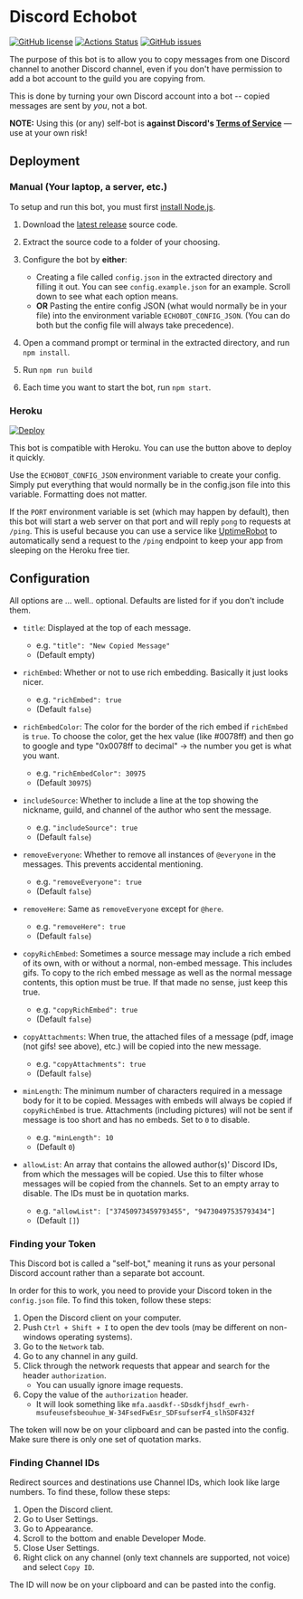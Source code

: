 # Discord Echobot
[![GitHub license](https://img.shields.io/github/license/MitchTalmadge/discord-echobot)](https://github.com/MitchTalmadge/discord-echobot/blob/master/LICENSE.md)
[![Actions Status](https://github.com/MitchTalmadge/discord-echobot/workflows/CI/badge.svg)](https://github.com/MitchTalmadge/discord-echobot/actions)
[![GitHub issues](https://img.shields.io/github/issues/MitchTalmadge/discord-echobot)](https://github.com/MitchTalmadge/discord-echobot/issues)

The purpose of this bot is to allow you to copy messages from one Discord channel to another Discord channel, even if you don't have permission to add a bot account to the guild you are copying from.

This is done by turning your own Discord account into a bot -- copied messages are sent by _you_, not a bot.

**NOTE:** Using this (or any) self-bot is **against Discord's [Terms of Service](https://discordapp.com/terms)** — use at your own risk!

## Deployment
### Manual (Your laptop, a server, etc.)

To setup and run this bot, you must first [install Node.js](https://nodejs.org/en/).

1. Download the [latest release](https://github.com/MitchTalmadge/discord-echobot/releases/latest) source code.
2. Extract the source code to a folder of your choosing.
3. Configure the bot by **either**:
    - Creating a file called `config.json` in the extracted directory and filling it out. You can see `config.example.json` for an example. Scroll down to see what each option means.
    - **OR** Pasting the entire config JSON (what would normally be in your file) into the environment variable `ECHOBOT_CONFIG_JSON`. (You can do both but the config file will always take precedence).
      
4. Open a command prompt or terminal in the extracted directory, and run `npm install`.
5. Run `npm run build`
6. Each time you want to start the bot, run `npm start`.

### Heroku

[![Deploy](https://www.herokucdn.com/deploy/button.svg)](https://heroku.com/deploy?template=https://github.com/MitchTalmadge/discord-echobot/tree/master)

This bot is compatible with Heroku. You can use the button above to deploy it quickly. 

Use the `ECHOBOT_CONFIG_JSON` environment variable to create your config. Simply put everything that would normally be in the config.json file into this variable. Formatting does not matter.

If the `PORT` environment variable is set (which may happen by default), then this bot will start a web server on that port and will reply `pong` to requests at `/ping`. This is useful because you can use a service like [UptimeRobot](https://uptimerobot.com/) to automatically send a request to the `/ping` endpoint to keep your app from sleeping on the Heroku free tier.

## Configuration

All options are ... well.. optional. Defaults are listed for if you don't include them.

* `title`: Displayed at the top of each message.
  * e.g. ```"title": "New Copied Message"```
  * (Default empty)

* `richEmbed`: Whether or not to use rich embedding. Basically it just looks nicer.
  * e.g. ```"richEmbed": true```
  * (Default `false`)

* `richEmbedColor`: The color for the border of the rich embed if `richEmbed` is `true`. To choose the color, get the hex value (like #0078ff) and then go to google and type "0x0078ff to decimal" -> the number you get is what you want.
  * e.g. ```"richEmbedColor": 30975```
  * (Default `30975`)

* `includeSource`: Whether to include a line at the top showing the nickname, guild, and channel of the author who sent the message.
  * e.g. ```"includeSource": true```
  * (Default `false`)

* `removeEveryone`: Whether to remove all instances of `@everyone` in the messages. This prevents accidental mentioning.
  * e.g. ```"removeEveryone": true```
  * (Default `false`)

* `removeHere`: Same as `removeEveryone` except for `@here`.
  * e.g. ```"removeHere": true```
  * (Default `false`)

* `copyRichEmbed`: Sometimes a source message may include a rich embed of its own, with or without a normal, non-embed message. This includes gifs. To copy to the rich embed message as well as the normal message contents, this option must be true. If that made no sense, just keep this true.
  * e.g. ```"copyRichEmbed": true```
  * (Default `false`)

* `copyAttachments`: When true, the attached files of a message (pdf, image (not gifs! see above), etc.) will be copied into the new message.
  * e.g. ```"copyAttachments": true```
  * (Default `false`)

* `minLength`: The minimum number of characters required in a message body for it to be copied. Messages with embeds will always be copied if `copyRichEmbed` is true. Attachments (including pictures) will not be sent if message is too short and has no embeds. Set to `0` to disable.
  * e.g. ```"minLength": 10```
  * (Default `0`)

* `allowList`: An array that contains the allowed author(s)' Discord IDs, from which the messages will be copied. Use this to filter whose messages will be copied from the channels. Set to an empty array to disable. The IDs must be in quotation marks.
  * e.g. ```"allowList": ["37450973459793455", "94730497535793434"]```
  * (Default `[]`)

### Finding your Token

This Discord bot is called a "self-bot," meaning it runs as your personal Discord account rather than a separate bot account.

In order for this to work, you need to provide your Discord token in the `config.json` file. To find this token, follow these steps:

1. Open the Discord client on your computer.
2. Push `Ctrl + Shift + I` to open the dev tools (may be different on non-windows operating systems).
3. Go to the `Network` tab.
4. Go to any channel in any guild.
5. Click through the network requests that appear and search for the header `authorization`. 
    - You can usually ignore image requests.
6. Copy the value of the `authorization` header.
    - It will look something like `mfa.aasdkf--SDsdkfjhsdf_ewrh-msufeusefsbeouhue_W-34FsedFwEsr_SDFsufserF4_slhSDF432f`

The token will now be on your clipboard and can be pasted into the config. Make sure there is only one set of quotation marks.

### Finding Channel IDs

Redirect sources and destinations use Channel IDs, which look like large numbers. To find these, follow these steps:

1. Open the Discord client.
2. Go to User Settings.
3. Go to Appearance.
4. Scroll to the bottom and enable Developer Mode.
5. Close User Settings.
6. Right click on any channel (only text channels are supported, not voice) and select `Copy ID`.

The ID will now be on your clipboard and can be pasted into the config.
